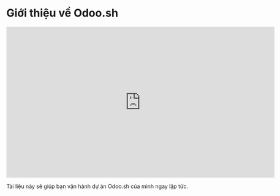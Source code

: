 # Giới thiệu về Odoo.sh

<iframe src="https://www.youtube.com/embed/QuNsa9n9PMg"     width="700" height="394" frameborder="0"     webkitAllowFullScreen mozallowfullscreen allowfullscreen     class="align-right"></iframe>

Tài liệu này sẽ giúp bạn vận hành dự án Odoo.sh của mình ngay lập tức.
